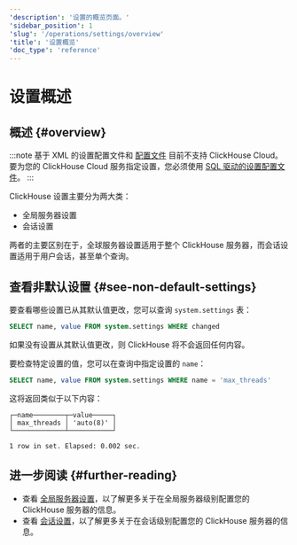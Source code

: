 ```yaml
---
'description': '设置的概览页面。'
'sidebar_position': 1
'slug': '/operations/settings/overview'
'title': '设置概览'
'doc_type': 'reference'
---
```



# 设置概述

## 概述 {#overview}

:::note
基于 XML 的设置配置文件和 [配置文件](/operations/configuration-files) 目前不支持 ClickHouse Cloud。要为您的 ClickHouse Cloud 服务指定设置，您必须使用 [SQL 驱动的设置配置文件](/operations/access-rights#settings-profiles-management)。
:::

ClickHouse 设置主要分为两大类：

- 全局服务器设置
- 会话设置

两者的主要区别在于，全球服务器设置适用于整个 ClickHouse 服务器，而会话设置适用于用户会话，甚至单个查询。

## 查看非默认设置 {#see-non-default-settings}

要查看哪些设置已从其默认值更改，您可以查询 `system.settings` 表：

```sql
SELECT name, value FROM system.settings WHERE changed
```

如果没有设置从其默认值更改，则 ClickHouse 将不会返回任何内容。

要检查特定设置的值，您可以在查询中指定设置的 `name`：

```sql
SELECT name, value FROM system.settings WHERE name = 'max_threads'
```

这将返回类似于以下内容：

```response
┌─name────────┬─value─────┐
│ max_threads │ 'auto(8)' │
└─────────────┴───────────┘

1 row in set. Elapsed: 0.002 sec.
```

## 进一步阅读 {#further-reading}

- 查看 [全局服务器设置](/operations/server-configuration-parameters/settings.md)，以了解更多关于在全局服务器级别配置您的 ClickHouse 服务器的信息。
- 查看 [会话设置](/operations/settings/settings-query-level.md)，以了解更多关于在会话级别配置您的 ClickHouse 服务器的信息。
